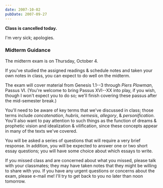 ```yaml
---
date: 2007-10-02
pubDate: 2007-09-27
---
```


**Class is cancelled today.**

I'm very sick; apologies.

### Midterm Guidance

The midterm exam is on Thursday, October 4.

If you've studied the assigned readings & schedule notes and taken your own notes in class, you can expect to do well on the midterm.

The exam will cover material from Genesis 1.1--3 through <cite>Piers Plowman</cite>, Passus VI. (You're welcome to bring Passus XVI--XX into play, if you wish, though I won't expect you to do so; we'll finish covering these passus after the mid-semester break.)

You'll need to be aware of key terms that we've discussed in class; those terms include *concatenation*, *hubris*, *nemesis*, *allegory*, & *personification*. You'll also want to pay attention to such things as the function of dreams & prophetic vision and idealization & vilification, since these concepts appear in many of the texts we've covered.

You will be asked a series of questions that will require a very brief response. In addition, you will be expected to answer one or two short essay questions; you will have some choice about which essays to write.

If you missed class and are concerned about what you missed, please talk with your classmates; they may have taken notes that they might be willing to share with you. If you have any urgent questions or concerns about the exam, please e-mail me! I'll try to get back to you no later than noon tomorrow.
